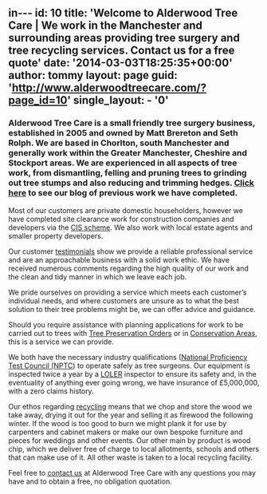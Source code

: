 in---
id: 10
title: 'Welcome to Alderwood Tree Care | We work in the Manchester and surrounding areas providing tree surgery and tree recycling services. Contact us for a free quote'
date: '2014-03-03T18:25:35+00:00'
author: tommy
layout: page
guid: 'http://www.alderwoodtreecare.com/?page_id=10'
single_layout:
    - '0'
---

### Alderwood Tree Care is a small friendly tree surgery business, established in 2005 and owned by Matt Brereton and Seth Rolph. We are based in Chorlton, south Manchester and generally work within the Greater Manchester, Cheshire and Stockport areas. We are experienced in all aspects of tree work, from dismantling, felling and pruning trees to grinding out tree stumps and also reducing and trimming hedges. [Click here](http://www.alderwoodtreecare.com/blog) to see our blog of previous work we have completed.

Most of our customers are private domestic householders, however we have completed site clearance work for construction companies and developers via the [CIS scheme](https://www.gov.uk/what-is-the-construction-industry-scheme/how-cis-works). We also work with local estate agents and smaller property developers.

Our customer [testimonials](http://www.alderwoodtreecare.com/?page_id=19 "Testimonials") show we provide a reliable professional service and are an approachable business with a solid work ethic. We have received numerous comments regarding the high quality of our work and the clean and tidy manner in which we leave each job.

We pride ourselves on providing a service which meets each customer’s individual needs, and where customers are unsure as to what the best solution to their tree problems might be, we can offer advice and guidance.

Should you require assistance with planning applications for work to be carried out to trees with [Tree Preservation Orders](http://www.planningni.gov.uk/8pp_tree_preservation_order_lores.pdf) or in [Conservation Areas](https://www.english-heritage.org.uk/caring/listing/local/conservation-areas/), this is a service we can provide.

We both have the necessary industry qualifications ([National Proficiency Test Council (NPTC](http://www.nptc.org.uk/)) to operate safely as tree surgeons. Our equipment is inspected twice a year by a [LOLER](http://www.hse.gov.uk/work-equipment-machinery/loler.htm) inspector to ensure its safety and, in the eventuality of anything ever going wrong, we have insurance of £5,000,000, with a zero claims history.

Our ethos regarding [recycling](http://www.alderwoodtreecare.com/?page_id=31 "Recycling Policy") means that we chop and store the wood we take away, drying it out for the year and selling it as firewood the following winter. If the wood is too good to burn we might plank it for use by carpenters and cabinet makers or make our own bespoke furniture and pieces for weddings and other events. Our other main by product is wood chip, which we deliver free of charge to local allotments, schools and others that can make use of it. All other waste is taken to a local recycling facility.

Feel free to [contact us](http://www.alderwoodtreecare.com/?page_id=15) at Alderwood Tree Care with any questions you may have and to obtain a free, no obligation quotation.
